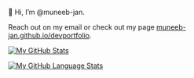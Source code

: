 👋 Hi, I’m @muneeb-jan.

Reach out on my email or check out my page [muneeb-jan.github.io/devportfolio](https://muneeb-jan.github.io/devportfolio).

<!---
muneeb-jan/muneeb-jan is a ✨ special ✨ repository because its `README.md` (this file) appears on your GitHub profile.
You can click the Preview link to take a look at your changes.
--->


[![My GitHub Stats](https://github-readme-stats.vercel.app/api/?username=muneeb-jan&show_icons=true&include_all_commits=true&theme=buefy&hide_border=true)]()

[![My GitHub Language Stats](https://github-readme-stats.vercel.app/api/top-langs/?username=muneeb-jan&layout=compact&theme=buefy&hide_border=true)]()
